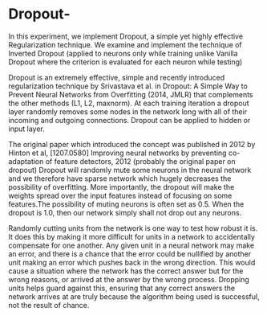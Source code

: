 # Dropout-
In this experiment, we implement Dropout, a simple yet highly effective Regularization technique. We examine and implement the technique of Inverted Dropout (applied to neurons only while training unlike Vanilla Dropout where the criterion is evaluated for each neuron while testing) 

Dropout is an extremely effective, simple and recently introduced regularization technique by Srivastava et al. in Dropout: A Simple Way to Prevent Neural Networks from Overfitting (2014, JMLR) that complements the other methods (L1, L2, maxnorm). At each training iteration a dropout layer randomly removes some nodes in the network long with all of their incoming and outgoing connections. Dropout can be applied to hidden or input layer. 

The original paper which introduced the concept was published in 2012 by Hinton et al, [1207.0580] Improving neural networks by preventing co-adaptation of feature detectors, 2012 (probably the original paper on dropout)
 Dropout will randomly mute some neurons in the neural network and we therefore have sparse network which hugely decreases the possibility of overfitting. More importantly, the dropout will make the weights spread over the input features instead of focusing on some features.The possibility of muting neurons is often set as 0.5. When the dropout is 1.0, then our network simply shall not drop out any neurons. 


Randomly cutting units from the network is one way to test how robust it is. It does this by making it more difficult for units in a network to accidentally compensate for one another. Any given unit in a neural network may make an error, and there is a chance that the error could be nullified by another unit making an error which pushes back in the wrong direction. This would cause a situation where the network has the correct answer but for the wrong reasons, or arrived at the answer by the wrong process. Dropping units helps guard against this, ensuring that any correct answers the network arrives at are truly because the algorithm being used is successful, not the result of chance. 
